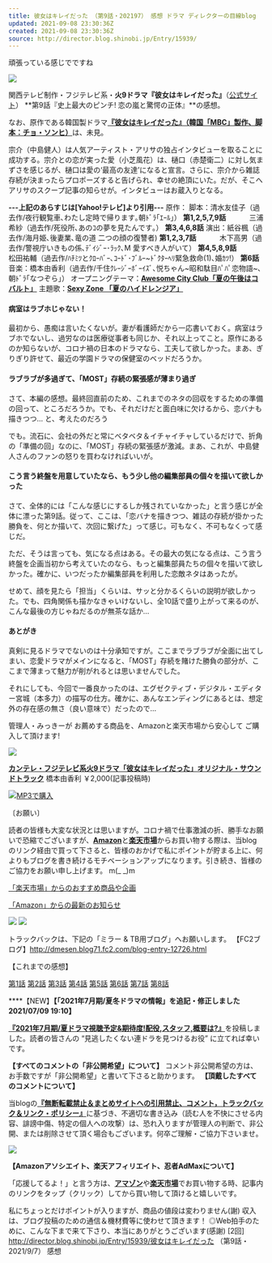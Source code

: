 ```yaml
---
title: 彼女はキレイだった （第9話・202197） 感想 ドラマ ディレクターの目線blog
updated: 2021-09-08 23:30:36Z
created: 2021-09-08 23:30:36Z
source: http://director.blog.shinobi.jp/Entry/15939/
---
```


頑張っている感じでですね

![](http://blog.cnobi.jp/v1/blog/user/08129a6aa5c0172a4540c0e91490e391/1625036699)

関西テレビ制作・フジテレビ系・**火9ドラマ『彼女はキレイだった』**（[公式サイト](https://www.ktv.jp/kanokire/)）
**第9話『史上最大のピンチ! 恋の嵐と驚愕の正体』**の感想。

なお、原作である韓国製ドラマ[**『彼女はキレイだった』（韓国「MBC」製作、脚本：チョ・ソンヒ）**](https://amzn.to/361LLmN)は、未見。

宗介（中島健人）は人気アーティスト・アリサの独占インタビューを取ることに成功する。宗介との恋が実った愛（小芝風花）は、樋口（赤楚衛二）に対し気まずさを感じるが、樋口は愛の‘最高の友達’になると宣言。さらに、宗介から雑誌存続が決まったらプロポーズすると告げられ、幸せの絶頂にいた。だが、そこへアリサのスクープ記事の知らせが。インタビューはお蔵入りとなる。

**---上記のあらすじは[Yahoo!テレビ]より引用---**
原作：
脚本：清水友佳子（過去作/夜行観覧車､わたし定時で帰ります｡朝ﾄﾞﾗ｢ｴｰﾙ｣） **第1,2,5,7,9話**
　　　三浦希紗（過去作/死役所､あのｺの夢を見たんです｡） **第3,4,6,8話**
演出：紙谷楓（過去作/海月姫､後妻業､竜の道 二つの顔の復讐者) **第1,2,3,7話**
　　　木下高男（過去作/警視庁いきもの係､ﾃﾞｲｼﾞｰ･ﾗｯｸ､M 愛すべき人がいて） **第4,5,8,9話**
　　　松田祐輔（過去作/ﾊﾁﾐﾂとｸﾛｰﾊﾞｰ､ｺｰﾄﾞ･ﾌﾞﾙｰ~ﾄﾞｸﾀｰﾍﾘ緊急救命(1)､婚ｶﾂ!） **第6話**
音楽：橋本由香利（過去作/千住ｸﾚｰｼﾞｰﾎﾞｰｲｽﾞ､悦ちゃん~昭和駄目ﾊﾟﾊﾟ恋物語~､朝ﾄﾞﾗ｢なつぞら｣）
オープニングテーマ：[**Awesome City Club「夏の午後はコバルト」**](https://amzn.to/2VfP8nY)
主題歌：[**Sexy Zone 「夏のハイドレンジア」**](https://amzn.to/3wcGWBW)

#### 病室はラブホじゃない！

最初から、愚痴は言いたくないが。妻が看護師だから一応書いておく。病室はラブホでないし、過労なのは医療従事者も同じか、それ以上ってこと。原作にあるのか知らないが、コロナ禍の日本のドラマなら、工夫して欲しかった。まあ、ぎりぎり許せて、最近の学園ドラマの保健室のベッドだろうか。

#### ラブラブが多過ぎて、「MOST」存続の緊張感が薄まり過ぎ

さて、本編の感想。最終回直前のため、これまでのネタの回収をするための準備の回って、ところだろうか。でも、それだけだと面白味に欠けるから、恋バナも描きつつ… と、考えたのだろう

でも。流石に、会社の外だと常にベタベタ＆イチャイチャしているだけで、折角の「準備の回」なのに、「MOST」存続の緊張感が激減。まあ、これが、中島健人さんのファンの怒りを買わなければいいが。

#### こう言う終盤を用意していたなら、もう少し他の編集部員の個々を描いて欲しかった

さて、全体的には「こんな感じにするしか残されていなかった」と言う感じが全体に漂った第9話。従って、ここは、「恋バナを描きつつ、雑誌の存続が掛かった勝負を、何とか描いて、次回に繋げた」って感じ。可もなく、不可もなくって感じだ。

ただ、そうは言っても、気になる点はある。その最大の気になる点は、こう言う終盤を企画当初から考えていたのなら、もっと編集部員たちの個々を描いて欲しかった。確かに、いつだったか編集部員を利用した恋敵ネタはあったが。

せめて、顔を見たら「担当」くらいは、サッと分かるくらいの説明が欲しかった。でも、四角関係も描かなきゃいけないし、全10話で盛り上がって来るのが、こんな最後の方じゃねだるのが無茶な話か…

#### あとがき

真剣に見るドラマでないのは十分承知ですが。ここまでラブラブが全面に出てしまい、恋愛ドラマがメインになると、「MOST」存続を賭けた勝負の部分が、ここまで薄まって魅力が削がれるとは思いませんでした。

それにしても、今回で一番良かったのは、エグゼクティブ・デジタル・エディター宮城（本多力）の描写の仕方。確かに、あんなエンディングにあるとは、想定外の存在感の無さ（良い意味で）だったので…

管理人・みっきーが お薦めする商品を、Amazonと楽天市場から安心して ご購入して頂けます!

[![](http://blog.cnobi.jp/v1/blog/user/08129a6aa5c0172a4540c0e91490e391/1629848946)](https://amzn.to/3jcTkhK)

[**カンテレ・フジテレビ系火9ドラマ「彼女はキレイだった」オリジナル・サウンドトラック**](https://amzn.to/3jcTkhK)
橋本由香利
￥2,000(記事投稿時)

![](https://blog-imgs-146.fc2.com/d/m/e/dmesen/amazon_logo16-1.gif)[MP3で購入](https://amzn.to/3jcTkhK)

〔お願い〕

読者の皆様も大変な状況とは思いますが。コロナ禍で仕事激減の折、勝手なお願いで恐縮でございますが、[**Amazon**](https://amzn.to/2vGEWIU)と[**楽天市場**](https://hb.afl.rakuten.co.jp/hgc/0b60d864.ef14bd71.0b60d865.ede5a12e/?pc=https%3A%2F%2Fwww.rakuten.co.jp%2F)からお買い物する際は、当blogのリンク経由で買って下さると、皆様のおかげで私にポイントが貯まる上に、何よりもブログを書き続けるモチベーションアップになります。引き続き、皆様のご協力をお願い申し上げます。 m(_ _)m

[「楽天市場」からのおすすめ商品や企画](https://hb.afl.rakuten.co.jp/hsc/0fccc294.f863e9af.152754ae.3f3abf23/?link_type=text&ut=eyJwYWdlIjoic2hvcCIsInR5cGUiOiJ0ZXh0IiwiY29sIjoxLCJjYXQiOiI1OCIsImJhbiI6IjQ5OTk2NiIsImFtcCI6ZmFsc2V9)

[「Amazon」からの最新のお知らせ](https://www.amazon.co.jp/ref=as_li_ss_tl?ie=UTF8&linkCode=ll2&tag=mtfacto-22&linkId=532edc049580d6f69398df7375658e4e&language=ja_JP)

[![](http://blog.cnobi.jp/v1/blog/user/08129a6aa5c0172a4540c0e91490e391/1603427123)](https://blogmura.com/profiles/10404994?p_cid=10404994)  [![](http://blog.cnobi.jp/v1/blog/user/08129a6aa5c0172a4540c0e91490e391/1446790126)](http://blog.with2.net/link.php?540343)

トラックバックは、下記の「ミラー & TB用ブログ」へお願いします。
【FC2ブログ】http://dmesen.blog71.fc2.com/blog-entry-12726.html

【これまでの感想】

[第1話](http://director.blog.shinobi.jp/Entry/15725/)  [第2話](http://director.blog.shinobi.jp/Entry/15751/)  [第3話](http://director.blog.shinobi.jp/Entry/15775/)  [第4話](http://director.blog.shinobi.jp/Entry/15796/)  [第5話](http://director.blog.shinobi.jp/Entry/15845/)  [第6話](http://director.blog.shinobi.jp/Entry/15869/)  [第7話](http://director.blog.shinobi.jp/Entry/15889/)  [第8話](http://director.blog.shinobi.jp/Entry/15915/)

****【NEW】**【「2021年7月期/夏冬ドラマの情報」を追記・修正しました 2021/07/09 19:10】**

[**『2021年7月期/夏ドラマ視聴予定&期待度!配役,スタッフ,概要は?』**](http://director.blog.shinobi.jp/Entry/15628/)を投稿しました。読者の皆さんの “見逃したくない連ドラを見つけるお役” に立てれば幸いです。

**【すべてのコメントの「非公開希望」について】**
コメント非公開希望の方は、お手数ですが「非公開希望」と書いて下さると助かります。
**【頂戴したすべてのコメントについて】**

当blogの[**『無断転載禁止＆まとめサイトへの引用禁止、コメント，トラックバック＆リンク・ポリシー』**](http://director.blog.shinobi.jp/Entry/2971/)に基づき、不適切な書き込み（読む人を不快にさせる内容、誹謗中傷、特定の個人への攻撃）は、恐れ入りますが管理人の判断で、非公開、または削除させて頂く場合もございます。何卒ご理解・ご協力下さいませ。

[![](https://blogparts.blogmura.com/parts_image/user/pv10404994.gif)](https://blogmura.com/profiles/10404994?p_cid=10404994)

**【Amazonアソシエイト、楽天アフィリエイト、忍者AdMaxについて】**

「応援してるよ！」と言う方は、[**アマゾン**](https://www.amazon.co.jp/ref=as_li_ss_tl?ie=UTF8&linkCode=ll2&tag=mtfacto-22&linkId=532edc049580d6f69398df7375658e4e&language=ja_JP)や[**楽天市場**](https://hb.afl.rakuten.co.jp/hgc/0b60d864.ef14bd71.0b60d865.ede5a12e/?pc=https%3A%2F%2Fwww.rakuten.co.jp%2F)でお買い物する時、記事内のリンクをタップ（クリック）してから買い物して頂けると嬉しいです。

私にちょっとだけポイントが入りますが、商品の値段は変わりません(謝)
収入は、ブログ投稿のための通信＆機材費等に使わせて頂きます！
◎Web拍手のために、こんな下まで来て下さり、本当にありがとうございます(感謝)
[2回]
http://director.blog.shinobi.jp/Entry/15939/彼女はキレイだった （第9話・2021/9/7） 感想